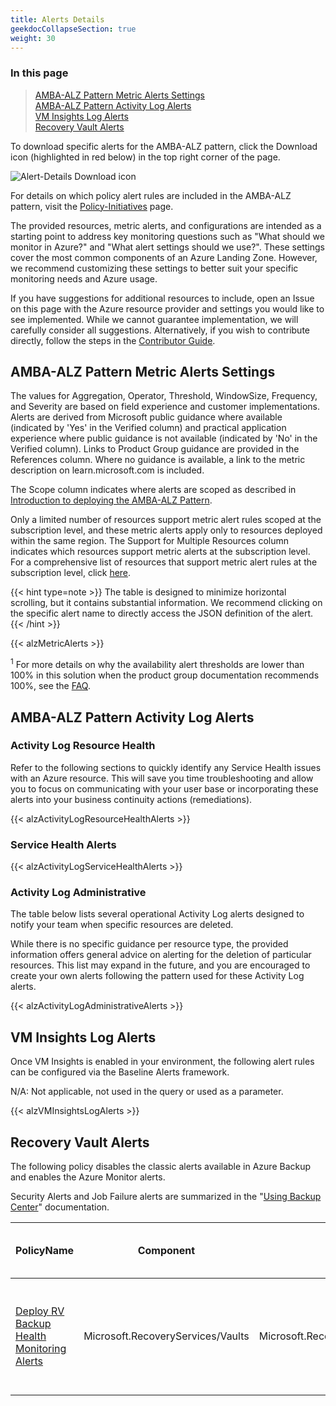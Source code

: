 ```yaml
---
title: Alerts Details
geekdocCollapseSection: true
weight: 30
---
```


### In this page

> [AMBA-ALZ Pattern Metric Alerts Settings](../Alerts-Details#amba-alz-pattern-metric-alerts-settings) </br>
> [AMBA-ALZ Pattern Activity Log Alerts](../Alerts-Details#amba-alz-pattern-activity-log-alerts) </br>
> [VM Insights Log Alerts](../Alerts-Details#vm-insights-log-alerts) </br>
> [Recovery Vault Alerts](../Alerts-Details#recovery-vault-alerts) </br>

To download specific alerts for the AMBA-ALZ pattern, click the Download icon (highlighted in red below) in the top right corner of the page.

  ![Alert-Details Download icon](../../media/AlertDetailsDownloadReference.png)

For details on which policy alert rules are included in the AMBA-ALZ pattern, visit the [Policy-Initiatives](../Policy-Initiatives) page.

The provided resources, metric alerts, and configurations are intended as a starting point to address key monitoring questions such as "What should we monitor in Azure?" and "What alert settings should we use?". These settings cover the most common components of an Azure Landing Zone. However, we recommend customizing these settings to better suit your specific monitoring needs and Azure usage.

If you have suggestions for additional resources to include, open an Issue on this page with the Azure resource provider and settings you would like to see implemented. While we cannot guarantee implementation, we will carefully consider all suggestions. Alternatively, if you wish to contribute directly, follow the steps in the [Contributor Guide](../../../../contributing).

## AMBA-ALZ Pattern Metric Alerts Settings

The values for Aggregation, Operator, Threshold, WindowSize, Frequency, and Severity are based on field experience and customer implementations. Alerts are derived from Microsoft public guidance where available (indicated by 'Yes' in the Verified column) and practical application experience where public guidance is not available (indicated by 'No' in the Verified column). Links to Product Group guidance are provided in the References column. Where no guidance is available, a link to the metric description on learn.microsoft.com is included.

The Scope column indicates where alerts are scoped as described in [Introduction to deploying the AMBA-ALZ Pattern](../../HowTo/deploy/Introduction-to-deploying-the-ALZ-Pattern).

Only a limited number of resources support metric alert rules scoped at the subscription level, and these metric alerts apply only to resources deployed within the same region. The Support for Multiple Resources column indicates which resources support metric alerts at the subscription level. For a comprehensive list of resources that support metric alert rules at the subscription level, click [here](https://learn.microsoft.com/en-us/azure/azure-monitor/alerts/alerts-types#monitor-multiple-resources).

{{< hint type=note >}}
The table is designed to minimize horizontal scrolling, but it contains substantial information. We recommend clicking on the specific alert name to directly access the JSON definition of the alert.
{{< /hint >}}

{{< alzMetricAlerts >}}

<sup>1</sup> For more details on why the availability alert thresholds are lower than 100% in this solution when the product group documentation recommends 100%, see the [FAQ](../../Resources/FAQ).

## AMBA-ALZ Pattern Activity Log Alerts

### Activity Log Resource Health

Refer to the following sections to quickly identify any Service Health issues with an Azure resource. This will save you time troubleshooting and allow you to focus on communicating with your user base or incorporating these alerts into your business continuity actions (remediations).

{{< alzActivityLogResourceHealthAlerts >}}

### Service Health Alerts

{{< alzActivityLogServiceHealthAlerts >}}

### Activity Log Administrative

The table below lists several operational Activity Log alerts designed to notify your team when specific resources are deleted.

While there is no specific guidance per resource type, the provided information offers general advice on alerting for the deletion of particular resources. This list may expand in the future, and you are encouraged to create your own alerts following the pattern used for these Activity Log alerts.

{{< alzActivityLogAdministrativeAlerts >}}

## VM Insights Log Alerts

Once VM Insights is enabled in your environment, the following alert rules can be configured via the Baseline Alerts framework.

N/A: Not applicable, not used in the query or used as a parameter.

{{< alzVMInsightsLogAlerts >}}

## Recovery Vault Alerts

The following policy disables the classic alerts available in Azure Backup and enables the Azure Monitor alerts.

Security Alerts and Job Failure alerts are summarized in the "[Using Backup Center](https://learn.microsoft.com/en-us/azure/backup/backup-azure-monitoring-built-in-monitor?tabs=recovery-services-vaults#azure-monitor-alerts-for-azure-backup)" documentation.

| PolicyName                                                                                                                                                                                    | Component                         | Category                                                                                              | Scope    | Support for Multiple Resources | Verified | References                                                                                                                                                                                                                                                                                                            |
|-----------------------------------------------------------------------------------------------------------------------------------------------------------------------------------------------|-----------------------------------|-------------------------------------------------------------------------------------------------------|----------|--------------------------------|----------|-----------------------------------------------------------------------------------------------------------------------------------------------------------------------------------------------------------------------------------------------------------------------------------------------------------------------|
| [Deploy RV Backup Health Monitoring Alerts](../../../services/RecoveryServices/vaults/Modify-RSV-BackupHealth-Alert.json) | Microsoft.RecoveryServices/Vaults | Microsoft.RecoveryServices/vaults/monitoringSettings.classicAlertSettings.alertsForCriticalOperations | Resource | No                             | Y        | [Azure Monitor Alerts for Azure Backup](https://learn.microsoft.com/en-us/azure/backup/backup-azure-monitoring-built-in-monitor?tabs=recovery-services-vaults#azure-monitor-alerts-for-azure-backup) <br> [Move to Azure Monitor Alerts](https://learn.microsoft.com/en-us/azure/backup/move-to-azure-monitor-alerts) |
